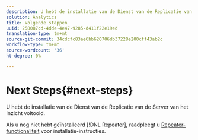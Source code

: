 ```yaml
---
description: U hebt de installatie van de Dienst van de Replicatie van de Server van het Inzicht voltooid.
solution: Analytics
title: Volgende stappen
uuid: 258087cd-4dde-4e47-9285-d411f22e19ed
translation-type: tm+mt
source-git-commit: 34cdcfc83ae6bb620706db37228e200cff43ab2c
workflow-type: tm+mt
source-wordcount: '36'
ht-degree: 0%

---
```



# Next Steps{#next-steps}

U hebt de installatie van de Dienst van de Replicatie van de Server van het Inzicht voltooid.

Als u nog niet hebt geïnstalleerd [!DNL Repeater], raadpleegt u [Repeater-functionaliteit](../../../home/c-inst-svr/c-rptr-fntly/c-rptr-fntly.md#concept-78613328ece345b2937cd6e43d7f31f2) voor installatie-instructies.
